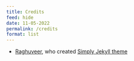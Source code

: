```yaml
---
title: Credits
feed: hide
date: 11-05-2022
permalink: /credits
format: list
---
```


-   [Raghuveer](https://github.com/rgvr), who created [Simply Jekyll theme](https://github.com/rgvr/simply-jekyll)